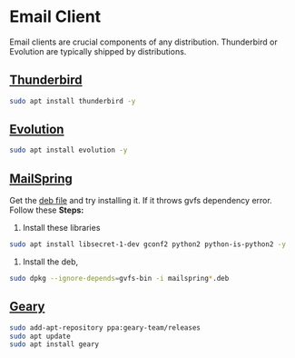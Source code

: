 # Email Client

Email clients are crucial components of any distribution. Thunderbird or Evolution are typically shipped by distributions.

## [Thunderbird](https://www.thunderbird.net/en-US/)

```bash
sudo apt install thunderbird -y
```

## [Evolution](https://help.gnome.org/users/evolution/stable/)

```bash
sudo apt install evolution -y
```

## [MailSpring](https://getmailspring.com/)

Get the [deb file](https://github.com/Foundry376/Mailspring/releases) and try installing it.
If it throws gvfs dependency error. Follow these **Steps:**

1. Install these libraries

```bash
sudo apt install libsecret-1-dev gconf2 python2 python-is-python2 -y
```

1. Install the deb,

```bash
sudo dpkg --ignore-depends=gvfs-bin -i mailspring*.deb
```

## [Geary](https://wiki.gnome.org/Apps/Geary)

```bash
sudo add-apt-repository ppa:geary-team/releases
sudo apt update
sudo apt install geary
```
